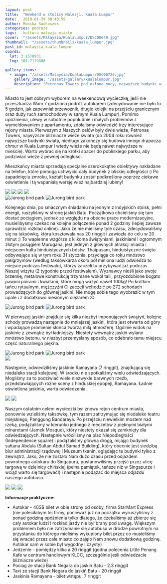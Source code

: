 ```yaml
---
layout: post
title:  "Weekend w stolicy Malezji, Kuala Lumpur"
date:   2018-01-29 08:43:59
author: Monika Suchoszek
categories: podroze
tags:	kultura malezja miasto
cover:  "/assets/Malaysia/KualaLumpur/DSC00649.jpg"
thumbnail:  "/assets/thumbnails/kuala_lumpur.jpg"
post_id: malaysia_kuala_lumpur
coords:
  lat: 3.1578931
  lng: 101.7119808
  
gallery_items:
  - image: "/assets/Malaysia/KualaLumpur/DSC00726.jpg"
    gallery_image: "/assets/gallery/kualalumpur.jpg"
    description: "Petronas Towers pod osłona nocy, najwyższe budynki w mieście Kuala Lumpur, Malezja."
---
```


Miasto to jest dobrym wyborem na weekendową wycieczkę, jeśli nie przeszkadza Wam 7 godzinna podróż autokarem (zdecydowanie nie było to 5 godzin, jak zapewniał przewoźnik,
długie kolejki na przejściu granicznym oraz duży ruch samochodowy w samym Kuala Lumpur). Pomimo opóźnienia, ulewy w sobotnie popołudnie i małych problemów z wymeldowaniem 
z apartamentu, zdołaliśmy odwiedzić trzy interesujące rejony miasta. Pierwszym z Naszych celów były dwie wieże, Petronas Towers, najwyższe bliźniacze wieże świata (do 2004
roku również najwyższe budynki świata, niedługo zakończy się budowa innego drapacza chmur w Kuala Lumpur i wtedy wieże nie będą nawet najwyższe w mieście). Warto wybrać 
się na krótki spacer do pobliskiego parku, aby podziwiać wieże z pewnej odległości. 
  
Mieszkańcy miasta sprzedają specjalne szerokokątne obiektywy nakładane na telefon, które pomogą uchwycic cały budynek z bliskiej odległości :) Po zapadnięciu zmroku, kształt budynku został podkreślony poprzez ciekawe oświetlenie i tą wspaniałą wersję wież najbardziej lubimy!

<img src="/assets/Malaysia/KualaLumpur/DSC00661-e1517205904767.jpg">

<img src="/assets/Malaysia/KualaLumpur/DSC00655.jpg">

<img src="/assets/Malaysia/KualaLumpur/DSC00726.jpg">

<img src="/assets/Malaysia/KualaLumpur/DSC00701.jpg">

<div class="row">
  <img src="/assets/Malaysia/KualaLumpur/DSC00714-e1517205917967.jpg" class="column-50" alt="Jurong bird park" />
  <img src="/assets/Malaysia/KualaLumpur/DSC00719-e1517205893851.jpg" class="column-50" alt="Jurong bird park" />
</div>

Kolejnego dnia, po smacznym śniadaniu na jednym z indyjskich stoisk, pełni energii, ruszyliśmy w stronę jaskiń Batu. Początkowo chcieliśmy się tam dostać pociągiem, 
jednak ze względu na obecne prace modernizacyjne, musielibyśmy czekać na kolejne połączenie ponad 2 godziny (lepiej zawsze sprawdzić rozkład online). Jako że nie mieliśmy
 tyle czasu, zdecydowaliśmy się na taksówkę, która kosztowała nas 20 ringgit i zawiozła do celu w 20 minut :) To wapienne wzgórze z kilkoma świątyniami, jaskiniami i 
 ogromnym złotym posągiem Murugana, jest jednym z głównych atrakcji miasta i miejscem kultu hinduistycznych bóstw. Thaipusam, hinduistyczne święto odbywające się w tym 
 roku 31 stycznia, przyciąga co roku mnóstwo pielgrzymów (według taksówkarza około pół miniona ludzi odwiedza to miejsce podczas festiwalu), którzy zaczeli tu przybywać 
 już podczas Naszej wizytu (2 tygodnie przed festiwalem). Wyznawcy nieśli jako swoje brzemię, metalowe konstrukcję trzymane wokół talii, przyozdobione bogato pawimi piórami
i kwiatami, które mogą ważyć nawet 100kg! Po krótkim tańcu rytualnym, mężczyźni Ci zaczęli wchodzić po 272 schodach prowadzących do głównej jaskini. Nie mogę sobie tego 
wyobrazić w tym upale i z dodatkowo niesionym ciężarem :O

<div class="row">
  <img src="/assets/Malaysia/KualaLumpur/DSC00794-e1517205593637.jpg" class="column-50" alt="Jurong bird park" />
  <img src="/assets/Malaysia/KualaLumpur/DSC00759-e1517205729246.jpg" class="column-50" alt="Jurong bird park" />
</div>

W pierwszej jaskini znajduje się kilka niezbyt imponujących świątyń, kolejne schody prowadzą następnie do mniejszej jaskini, która jest otwarta od góry i wpadające 
promienie słońca tworzą miłą atmosferę. Ogólnie widok na jaskinie z zewnątrz był ładniejszy. Niestety wewnątrz jaskiń wylano mnóstwo betonu, w niezbyt przemyślany sposób, 
co odebrało temu miejscu część naturalnego piękna.

<div class="row">
  <img src="/assets/Malaysia/KualaLumpur/DSC00746-e1517205716322.jpg" class="column-50" alt="Jurong bird park" />
  <img src="/assets/Malaysia/KualaLumpur/DSC00768-e1517205584843.jpg" class="column-50" alt="Jurong bird park" />
</div>

<img src="/assets/Malaysia/KualaLumpur/DSC00766.jpg">

Następnie, odwiedziliśmy jaskinie Ramayana (7 ringgit), znajdującą się niedaleko stacji kolejowej. W środku nie spotkaliśmy wielu odwiedzających. Mogliśmy za to 
podziwiać wiele niezwykle barwnych rzeźb, przedstawiających różne sceny z hinduskiej epopeji, Ramayana. Ładnie oświetlona jaskinia, warta odwiedzenia.

<img src="/assets/Malaysia/KualaLumpur/DSC00815.jpg">
<img src="/assets/Malaysia/KualaLumpur/DSC00819.jpg">

Naszym ostatnim celem wycieczki był znowu rejon centrum miasta, ponownie wzieliśmy taksówkę, tym razem zatrzymując się niedaleko teatru miejskiego, Panggung Bandaraya. 
Po przejściu niewielkim mostem nad rzeką, podążaliśmy w kierunku jednego z meczetów z pięknymi białymi minaretami (Jamek Mosque), który niestety okazał się zamknięty dla
odwiedzających. Następnie wróciliśmy na plac Niepodległości (Independence square) i podążaliśmy główną drogą, mijając budynek sułtana Abdula (Sultan Abdul Samad Building),
który obecnie jest siedzibą biur administracji rządowej i Muzeum tkanin, oglądając te budynki tylko z zewnątrz. Jako, że nie zostało Nam dużo czasu przed odjazdem powrotnego
autokaru do Singapuru, postanowiliśmy przejść przez ulicę targową w dzielnicy chińskiej (pełna pamiątek, tańsze niż w Singapurze i wciąż warto się targować!) i następnie
podążać do miejsca odjazdu naszego autobusu.
    
<img src="/assets/Malaysia/KualaLumpur/DSC00837.jpg">

<img src="/assets/Malaysia/KualaLumpur/DSC00843.jpg">

<img src="/assets/Malaysia/KualaLumpur/DSC00845.jpg">


__Informacje praktyczne:__
  * Autokar - 40S$ bilet w obie strony od osoby, firma StarMart Express (nie poleciłabym tej firmy, ponieważ już na początku wyruszyliśmy z ponad godziną opóźnienia tylko
   dlatego, że czekaliśmy aż zbierze się cały autokar ludzi i rozkład jazdy nie był brany pod uwagę. Większym problemem było nie zatrzymanie się autobusu w drodze 
   powrotnym na przystanku do którego mieliśmy wykupiony bilet przez co musieliśmy się wracać przez całe miasto co zajęło Nam znowu dodatkową godzinę. Autokar sam w 
   sobie był wygodny i czysty)
  * Jedzenie - pomiędzy kilka a 20 ridggit (godna polecenia Little Penang Kafe w centrum handlowym KLCC, szczególnie jeśli odwiedzacie bliźniacze wieże)
  * Pociag ze stacji Bank Negara do jaskiń Batu - 2.3 ringgit
  * Taxi ze stacji Bank Negara do jaskiń Batu - 20 ringgit
  * Jaskinia Ramayana - bilet wstępu, 7 ringgit
